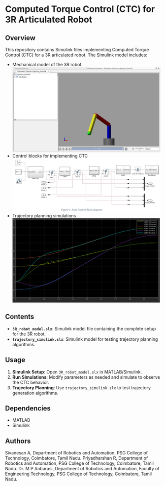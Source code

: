 
# Computed Torque Control (CTC) for 3R Articulated Robot

## Overview
This repository contains Simulink files implementing Computed Torque Control (CTC) for a 3R articulated robot. The Simulink model includes:
- Mechanical model of the 3R robot
  ![Robot](Robot.png)
- Control blocks for implementing CTC
  ![Blocks](BlockDiagram.png)
- Trajectory planning simulations
  ![Results](Results.png)

## Contents
- **`3R_robot_model.slx`**: Simulink model file containing the complete setup for the 3R robot.
- **`trajectory_simulink.slx`**: Simulink model for testing trajectory planning algorithms.

## Usage
1. **Simulink Setup**: Open `3R_robot_model.slx` in MATLAB/Simulink.
2. **Run Simulations**: Modify parameters as needed and simulate to observe the CTC behavior.
4. **Trajectory Planning**: Use `trajectory_simulink.slx` to test trajectory generation algorithms.

## Dependencies
- MATLAB
- Simulink

## Authors
Sivanesan A, Department of Robotics and Automation, PSG College of Technology, Coimbatore, Tamil Nadu.
Priyadharshan R, Department of Robotics and Automation, PSG College of Technology, Coimbatore, Tamil Nadu.
Dr. M.P Anbarasi, Department of Robotics and Automation, Faculty of Engineering Technology, PSG College of Technology, Coimbatore, Tamil Nadu.

